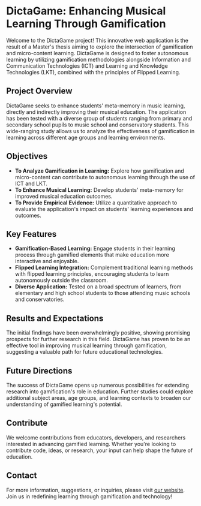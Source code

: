 # DictaGame: Enhancing Musical Learning Through Gamification

Welcome to the DictaGame project! This innovative web application is the result of a Master's thesis aiming to explore the intersection of gamification and micro-content learning. DictaGame is designed to foster autonomous learning by utilizing gamification methodologies alongside Information and Communication Technologies (ICT) and Learning and Knowledge Technologies (LKT), combined with the principles of Flipped Learning.

## Project Overview
DictaGame seeks to enhance students' meta-memory in music learning, directly and indirectly improving their musical education. The application has been tested with a diverse group of students ranging from primary and secondary school pupils to music school and conservatory students. This wide-ranging study allows us to analyze the effectiveness of gamification in learning across different age groups and learning environments.

## Objectives
- **To Analyze Gamification in Learning:** Explore how gamification and micro-content can contribute to autonomous learning through the use of ICT and LKT.
- **To Enhance Musical Learning:** Develop students' meta-memory for improved musical education outcomes.
- **To Provide Empirical Evidence:** Utilize a quantitative approach to evaluate the application's impact on students' learning experiences and outcomes.

## Key Features
- **Gamification-Based Learning:** Engage students in their learning process through gamified elements that make education more interactive and enjoyable.
- **Flipped Learning Integration:** Complement traditional learning methods with flipped learning principles, encouraging students to learn autonomously outside the classroom.
- **Diverse Application:** Tested on a broad spectrum of learners, from elementary and high school students to those attending music schools and conservatories.

## Results and Expectations
The initial findings have been overwhelmingly positive, showing promising prospects for further research in this field. DictaGame has proven to be an effective tool in improving musical learning through gamification, suggesting a valuable path for future educational technologies.

## Future Directions
The success of DictaGame opens up numerous possibilities for extending research into gamification's role in education. Further studies could explore additional subject areas, age groups, and learning contexts to broaden our understanding of gamified learning's potential.

## Contribute
We welcome contributions from educators, developers, and researchers interested in advancing gamified learning. Whether you're looking to contribute code, ideas, or research, your input can help shape the future of education.

## Contact
For more information, suggestions, or inquiries, please visit [our website](https://www.jesusveraalba.es/dictagame/). Join us in redefining learning through gamification and technology!
